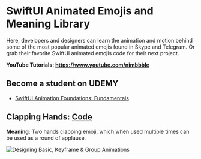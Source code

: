 # SwiftUI Animated Emojis and Meaning Library

Here, developers and designers can learn the animation and motion behind some of the most popular animated emojis found in Skype and Telegram. Or grab their favorite SwiftUI animated emojis code for their next project. 

**YouTube Tutorials: https://www.youtube.com/nimbbble**

## **Become a student on UDEMY**
* <a href="https://www.udemy.com/course/swiftui-animation-foundations/?referralCode=82F5D165CCE2758306FA" target="_blank">SwiftUI Animation Foundations: Fundamentals</a>

## Clapping Hands: <a href="https://gist.github.com/amosgyamfi/b5e4ee8d9015f394b933a887393fe2e9#file-clapping_hands_emoji-swift">Code</a>
**Meaning**: Two hands clapping emoji, which when used multiple times can be used as a round of applause.

![Designing Basic, Keyframe & Group Animations](https://github.com/amosgyamfi/swiftui-animated-emojis-library/blob/main/clapping_hands.gif)
